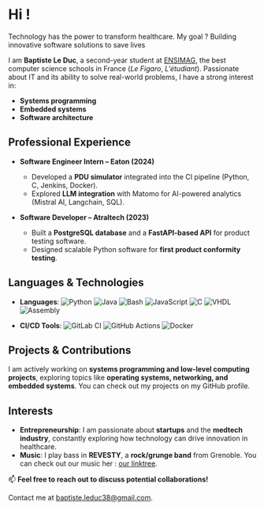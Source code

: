 # Hi ! 

Technology has the power to transform healthcare. My goal ? Building innovative software solutions to save lives

I am **Baptiste Le Duc**, a second-year student at [ENSIMAG](https://ensimag.grenoble-inp.fr/en), the best computer science schools in France (*Le Figaro*, *L'étudiant*). Passionate about IT and its ability to solve real-world problems, I have a strong interest in:

- **Systems programming**
- **Embedded systems**
- **Software architecture**

## Professional Experience

- **Software Engineer Intern – Eaton (2024)**
  - Developed a **PDU simulator** integrated into the CI pipeline (Python, C, Jenkins, Docker).  
  - Explored **LLM integration** with Matomo for AI-powered analytics (Mistral AI, Langchain, SQL).  

- **Software Developer – Atraltech (2023)**
  - Built a **PostgreSQL database** and a **FastAPI-based API** for product testing software.  
  - Designed scalable Python software for **first product conformity testing**.  

## Languages & Technologies

- **Languages**: ![Python](https://img.shields.io/badge/Python-3776AB?style=flat&logo=python&logoColor=white) ![Java](https://img.shields.io/badge/Java-007396?style=flat&logo=java&logoColor=white) ![Bash](https://img.shields.io/badge/Bash-121011?style=flat&logo=gnu-bash&logoColor=white) ![JavaScript](https://img.shields.io/badge/JavaScript-F7DF1E?style=flat&logo=javascript&logoColor=black) ![C](https://img.shields.io/badge/C-A8B9CC?style=flat&logo=c&logoColor=black) ![VHDL](https://img.shields.io/badge/VHDL-8B0000?style=flat) ![Assembly](https://img.shields.io/badge/Assembly-525252?style=flat)

- **CI/CD Tools**: ![GitLab CI](https://img.shields.io/badge/GitLab_CI-FC6D26?style=flat&logo=gitlab&logoColor=white) ![GitHub Actions](https://img.shields.io/badge/GitHub_Actions-2088FF?style=flat&logo=github-actions&logoColor=white) ![Docker](https://img.shields.io/badge/Docker-2496ED?style=flat&logo=docker&logoColor=white)

## Projects & Contributions

I am actively working on **systems programming and low-level computing projects**, exploring topics like **operating systems, networking, and embedded systems**. You can check out my projects on my GitHub profile. 

## Interests

- **Entrepreneurship**: I am passionate about **startups** and the **medtech industry**, constantly exploring how technology can drive innovation in healthcare.
- **Music**: I play bass in **REVESTY**, a **rock/grunge band** from Grenoble. You can check out our music her : [our linktree](https://revestyofficial.com). 

📫 **Feel free to reach out to discuss potential collaborations!**

Contact me at [baptiste.leduc38@gmail.com](mailto:baptiste.leduc38@gmail.com).  
